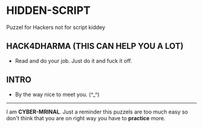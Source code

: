 # HIDDEN-SCRIPT
Puzzel for Hackers not for script kiddey

## HACK4DHARMA (THIS CAN HELP YOU A LOT)
- Read and do your job. Just do it and fuck it off.

## INTRO
- By the way nice to meet you. (^_^) 
--- 
I am **CYBER-MRINAL**. Just a reminder this puzzels are too much easy so don't think that you are on right way you have to **practice** more.

